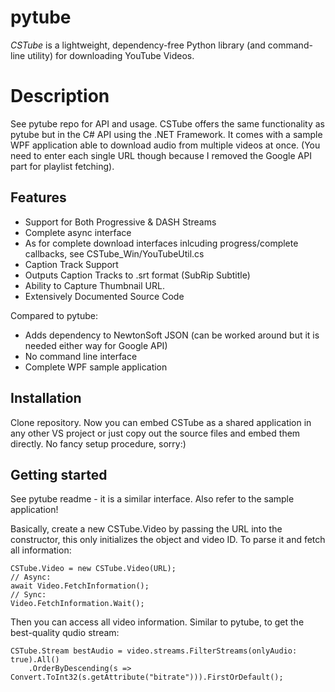 pytube
======

*CSTube* is a lightweight, dependency-free Python library (and command-line utility) for downloading YouTube Videos.

Description
===========

See pytube repo for API and usage.
CSTube offers the same functionality as pytube but in the C# API using the .NET Framework.
It comes with a sample WPF application able to download audio from multiple videos at once.
(You need to enter each single URL though because I removed the Google API part for playlist fetching).

Features
--------

- Support for Both Progressive & DASH Streams
- Complete async interface
- As for complete download interfaces inlcuding progress/complete callbacks, see CSTube_Win/YouTubeUtil.cs
- Caption Track Support
- Outputs Caption Tracks to .srt format (SubRip Subtitle)
- Ability to Capture Thumbnail URL.
- Extensively Documented Source Code

Compared to pytube:
- Adds dependency to NewtonSoft JSON 
	(can be worked around but it is needed either way for Google API)
- No command line interface
- Complete WPF sample application

Installation
------------

Clone repository.
Now you can embed CSTube as a shared application in any other VS project or just copy out the source files and embed them directly.
No fancy setup procedure, sorry:)

Getting started
---------------

See pytube readme - it is a similar interface.
Also refer to the sample application!

Basically, create a new CSTube.Video by passing the URL into the constructor, this only initializes the object and video ID.
To parse it and fetch all information:
	
	CSTube.Video = new CSTube.Video(URL);
	// Async:
	await Video.FetchInformation();
	// Sync:
	Video.FetchInformation.Wait();

Then you can access all video information. Similar to pytube, to get the best-quality qudio stream:

	CSTube.Stream bestAudio = video.streams.FilterStreams(onlyAudio: true).All()
		.OrderByDescending(s => Convert.ToInt32(s.getAttribute("bitrate"))).FirstOrDefault();
